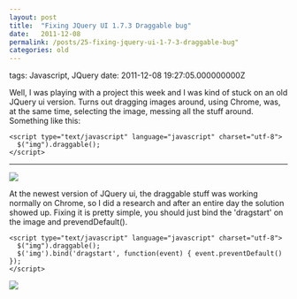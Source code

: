 ```yaml
---
layout: post
title:  "Fixing JQuery UI 1.7.3 Draggable bug"
date:   2011-12-08
permalink: /posts/25-fixing-jquery-ui-1-7-3-draggable-bug"
categories: old
---
```


tags: Javascript, JQuery date: 2011-12-08 19:27:05.000000000Z


Well, I was playing with a project this week and I was kind of stuck on an old JQuery ui version. Turns out dragging images around, using Chrome, was, at the same time, selecting the image, messing all the stuff around. Something like this:

    <script type="text/javascript" language="javascript" charset="utf-8">
      $("img").draggable();
    </script>

******************************************************

![](https://img.skitch.com/20111116-dd3tymfsbgyxyu5n67rtmactr3.jpg)

At the newest version of JQuery ui, the draggable stuff was working normally on Chrome, so I did a research and after an entire day the solution showed up. Fixing it is pretty simple, you should just bind the 'dragstart' on the image and prevendDefault().

    <script type="text/javascript" language="javascript" charset="utf-8">
      $("img").draggable();
      $('img').bind('dragstart', function(event) { event.preventDefault() });
    </script>

![](https://img.skitch.com/20111116-thiajkxg27e4k1nf79wc1qaq3h.jpg)
